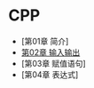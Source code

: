 # CPP

- [第01章 简介]<!--(chap01/index.md)-->
- [第02章 输入输出](chap02/index.md)
- [第03章 赋值语句]<!--(chap03/index.md)-->
- [第04章 表达式]<!--(chap04/index.md)-->

